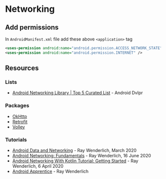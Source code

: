 # Networking

## Add permissions
In `AndroidManifest.xml` file add these above `<application>` tag
```xml
<uses-permission android:name="android.permission.ACCESS_NETWORK_STATE"/>
<uses-permission android:name="android.permission.INTERNET" />
```

## Resources

### Lists
* [Android Networking Library | Top 5 Curated List](https://androiddvlpr.com/android-networking-library-top-5-curated-list/) - Android Dvlpr

### Packages
* [OkHttp](https://square.github.io/okhttp/)
* [Retrofit](https://square.github.io/retrofit/)
* [Volley](https://developer.android.com/training/volley)

### Tutorials
* [Android Data and Networking](https://www.raywenderlich.com/android/paths/androiddata) - Ray Wenderlich, March 2020
* [Android Networking: Fundamentals](https://www.raywenderlich.com/10376651-android-networking-fundamentals) - Ray Wenderlich, 16 June 2020 
* [Android Networking With Kotlin Tutorial: Getting Started](https://www.raywenderlich.com/6994782-android-networking-with-kotlin-tutorial-getting-started) - Ray Wenderlich, 6 April 2020
* [Android Apprentice](https://www.raywenderlich.com/books/android-apprentice) - Ray Wenderlich
